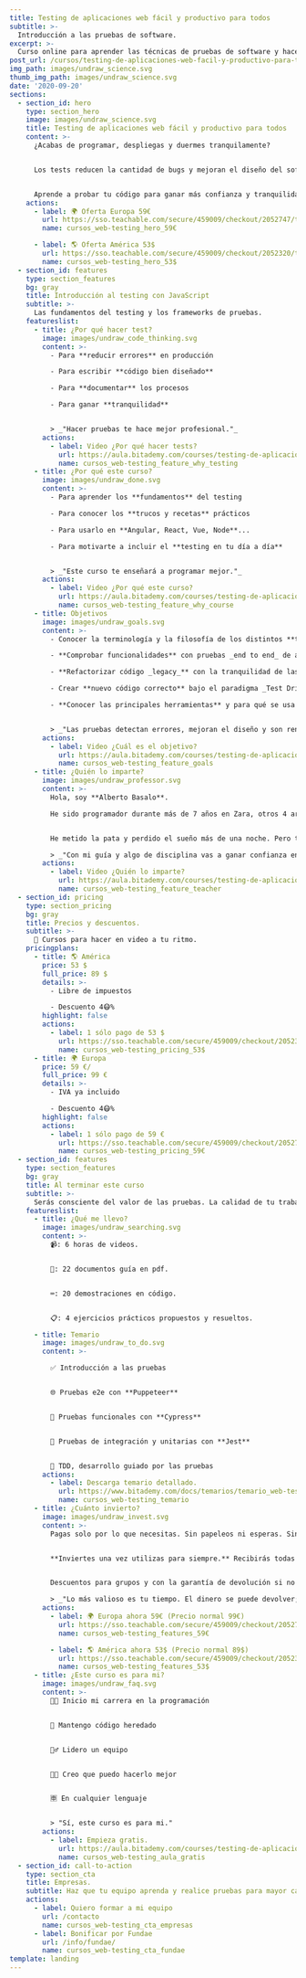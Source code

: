 ```yaml
---
title: Testing de aplicaciones web fácil y productivo para todos
subtitle: >-
  Introducción a las pruebas de software.
excerpt: >-
  Curso online para aprender las técnicas de pruebas de software y hacer testing fácil y rentable.
post_url: /cursos/testing-de-aplicaciones-web-facil-y-productivo-para-todos/
img_path: images/undraw_science.svg
thumb_img_path: images/undraw_science.svg
date: '2020-09-20'
sections:
  - section_id: hero
    type: section_hero
    image: images/undraw_science.svg
    title: Testing de aplicaciones web fácil y productivo para todos
    content: >-
      ¿Acabas de programar, despliegas y duermes tranquilamente?


      Los tests reducen la cantidad de bugs y mejoran el diseño del software.


      Aprende a probar tu código para ganar más confianza y tranquilidad.
    actions:
      - label: 🌍 Oferta Europa 59€
        url: https://sso.teachable.com/secure/459009/checkout/2052747/testing-de-aplicaciones-web-facil-y-productivo-para-todos?coupon_code=BIT_40
        name: cursos_web-testing_hero_59€

      - label: 🌎 Oferta América 53$
        url: https://sso.teachable.com/secure/459009/checkout/2052320/testing-de-aplicaciones-web-facil-y-productivo-para-todos?coupon_code=BIT_40
        name: cursos_web-testing_hero_53$
  - section_id: features
    type: section_features
    bg: gray
    title: Introducción al testing con JavaScript
    subtitle: >-
      Las fundamentos del testing y los frameworks de pruebas.
    featureslist:
      - title: ¿Por qué hacer test?
        image: images/undraw_code_thinking.svg
        content: >-
          - Para **reducir errores** en producción

          - Para escribir **código bien diseñado**

          - Para **documentar** los procesos

          - Para ganar **tranquilidad**


          > _"Hacer pruebas te hace mejor profesional."_
        actions:
          - label: Video ¿Por qué hacer tests?
            url: https://aula.bitademy.com/courses/testing-de-aplicaciones-web-facil-y-productivo-para-todos/lectures/21502622
            name: cursos_web-testing_feature_why_testing
      - title: ¿Por qué este curso?
        image: images/undraw_done.svg
        content: >-
          - Para aprender los **fundamentos** del testing

          - Para conocer los **trucos y recetas** prácticos

          - Para usarlo en **Angular, React, Vue, Node**...

          - Para motivarte a incluir el **testing en tu día a día**


          > _"Este curso te enseñará a programar mejor."_
        actions:
          - label: Video ¿Por qué este curso?
            url: https://aula.bitademy.com/courses/testing-de-aplicaciones-web-facil-y-productivo-para-todos/lectures/21502635
            name: cursos_web-testing_feature_why_course
      - title: Objetivos
        image: images/undraw_goals.svg
        content: >-
          - Conocer la terminología y la filosofía de los distintos **tipos de pruebas**.

          - **Comprobar funcionalidades** con pruebas _end to end_ de aplicaciones web.

          - **Refactorizar código _legacy_** con la tranquilidad de las pruebas unitarias y de integración.

          - Crear **nuevo código correcto** bajo el paradigma _Test Driven Development_.

          - **Conocer las principales herramientas** y para qué se usa cada una. _Puppeteer, Cypress y Jest._


          > _"Las pruebas detectan errores, mejoran el diseño y son rentables."_
        actions:
          - label: Video ¿Cuál es el objetivo?
            url: https://aula.bitademy.com/courses/testing-de-aplicaciones-web-facil-y-productivo-para-todos/lectures/18124744
            name: cursos_web-testing_feature_goals
      - title: ¿Quién lo imparte?
        image: images/undraw_professor.svg
        content: >-
          Hola, soy **Alberto Basalo**.

          He sido programador durante más de 7 años en Zara, otros 4 arquitecto de software para Tous y desde 2011 dirijo mi propia consultora. En total más de 20 años en la industria del software en grandes y pequeñas empresas.


          He metido la pata y perdido el sueño más de una noche. Pero también he aprendido que **las pruebas me permiten dormir tranquilo**.

          > _"Con mi guía y algo de disciplina vas a ganar confianza en tu desarrollo."_
        actions:
          - label: Video ¿Quién lo imparte?
            url: https://aula.bitademy.com/courses/testing-de-aplicaciones-web-facil-y-productivo-para-todos/lectures/18124745
            name: cursos_web-testing_feature_teacher
  - section_id: pricing
    type: section_pricing
    bg: gray
    title: Precios y descuentos.
    subtitle: >-
      🏡 Cursos para hacer en video a tu ritmo.
    pricingplans:
      - title: 🌎 América
        price: 53 $
        full_price: 89 $
        details: >-
          - Libre de impuestos

          - Descuento 4😷%
        highlight: false
        actions:
          - label: 1 sólo pago de 53 $
            url: https://sso.teachable.com/secure/459009/checkout/2052320/testing-de-aplicaciones-web-facil-y-productivo-para-todos?coupon_code=BIT_40
            name: cursos_web-testing_pricing_53$
      - title: 🌍 Europa
        price: 59 €/
        full_price: 99 €
        details: >-
          - IVA ya incluido

          - Descuento 4😷%
        highlight: false
        actions:
          - label: 1 sólo pago de 59 €
            url: https://sso.teachable.com/secure/459009/checkout/2052747/testing-de-aplicaciones-web-facil-y-productivo-para-todos?coupon_code=BIT_40
            name: cursos_web-testing_pricing_59€
  - section_id: features
    type: section_features
    bg: gray
    title: Al terminar este curso
    subtitle: >-
      Serás consciente del valor de las pruebas. La calidad de tu trabajo va a mejorar y se reflejará en tu reconocimiento laboral y en tu confianza.
    featureslist:
      - title: ¿Qué me llevo?
        image: images/undraw_searching.svg
        content: >-
          📹: 6 horas de videos.


          📖: 22 documentos guía en pdf.


          ⌨: 20 demostraciones en código.


          📋: 4 ejercicios prácticos propuestos y resueltos.

      - title: Temario
        image: images/undraw_to_do.svg
        content: >-

          ✅ Introducción a las pruebas


          🌐 Pruebas e2e con **Puppeteer**


          🌲 Pruebas funcionales con **Cypress**


          🔬 Pruebas de integración y unitarias con **Jest**


          🧬 TDD, desarrollo guiado por las pruebas
        actions:
          - label: Descarga temario detallado.
            url: https://www.bitademy.com/docs/temarios/temario_web-testing.pdf
            name: cursos_web-testing_temario
      - title: ¿Cuánto invierto?
        image: images/undraw_invest.svg
        content: >-
          Pagas solo por lo que necesitas. Sin papeleos ni esperas. Sin ataduras ni suscripciones.


          **Inviertes una vez utilizas para siempre.** Recibirás todas las actualizaciones y novedades.


          Descuentos para grupos y con la garantía de devolución si no te resulta útil.

          > _"Lo más valioso es tu tiempo. El dinero se puede devolver; el tiempo no."_
        actions:
          - label: 🌍 Europa ahora 59€ (Precio normal 99€)
            url: https://sso.teachable.com/secure/459009/checkout/2052747/testing-de-aplicaciones-web-facil-y-productivo-para-todos?coupon_code=BIT_40
            name: cursos_web-testing_features_59€

          - label: 🌎 América ahora 53$ (Precio normal 89$)
            url: https://sso.teachable.com/secure/459009/checkout/2052320/testing-de-aplicaciones-web-facil-y-productivo-para-todos?coupon_code=BIT_40
            name: cursos_web-testing_features_53$
      - title: ¿Este curso es para mi?
        image: images/undraw_faq.svg
        content: >-
          👨‍💻 Inicio mi carrera en la programación


          👴 Mantengo código heredado


          🙋‍♂️ Lidero un equipo


          👨‍💼 Creo que puedo hacerlo mejor


          🈸 En cualquier lenguaje


          > "Sí, este curso es para mi."
        actions:
          - label: Empieza gratis.
            url: https://aula.bitademy.com/courses/testing-de-aplicaciones-web-facil-y-productivo-para-todos/lectures/18124744
            name: cursos_web-testing_aula_gratis
  - section_id: call-to-action
    type: section_cta
    title: Empresas.
    subtitle: Haz que tu equipo aprenda y realice pruebas para mayor calidad y fiabilidad del software.
    actions:
      - label: Quiero formar a mi equipo
        url: /contacto
        name: cursos_web-testing_cta_empresas
      - label: Bonificar por Fundae
        url: /info/fundae/
        name: cursos_web-testing_cta_fundae
template: landing
---
```


